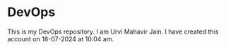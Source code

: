 # DevOps
This is my DevOps repository.
I am Urvi Mahavir Jain.
I have created this account on 18-07-2024 at 10:04 am.

